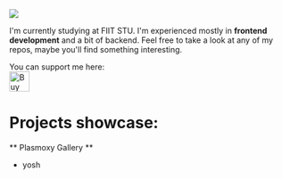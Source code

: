 <img src="https://images.unsplash.com/photo-1536560035542-1326fab3a507" style="object-fit: cover;">

I'm currently studying at FIIT STU. I'm experienced mostly in **frontend development** and a bit of backend.
Feel free to take a look at any of my repos, maybe you'll find something interesting.

You can support me here:<br>
<a href='https://ko-fi.com/O5O148PL3' target='_blank'><img height='36' style='border:0px;height:36px;' src='https://cdn.ko-fi.com/cdn/kofi2.png?v=2' border='0' alt='Buy Me a Coffee at ko-fi.com' /></a>

# Projects showcase:
** Plasmoxy Gallery **
- yosh
